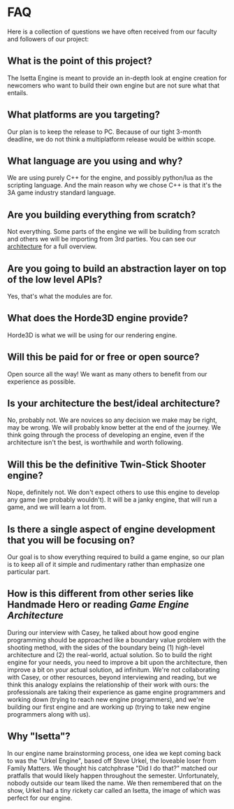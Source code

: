 # FAQ

Here is a collection of questions we have often received from our faculty and followers of our project:

## What is the point of this project?
The Isetta Engine is meant to provide an in-depth look at engine creation for newcomers who want to build their own engine but are not sure what that entails. 

## What platforms are you targeting?
Our plan is to keep the release to PC. Because of our tight 3-month deadline, we do not think a multiplatform release would be within scope. 

## What language are you using and why?
We are using purely C++ for the engine, and possibly python/lua as the scripting language. And the main reason why we chose C++ is that it's the 3A game industry standard language.

## Are you building everything from scratch?
Not everything. Some parts of the engine we will be building from scratch and others we will be importing from 3rd parties. You can see our [architecture](blogs/engine-architecture.md) for a full overview. 

## Are you going to build an abstraction layer on top of the low level APIs?
Yes, that's what the modules are for.

## What does the Horde3D engine provide?
Horde3D is what we will be using for our rendering engine.

## Will this be paid for or free or open source?
Open source all the way! We want as many others to benefit from our experience as possible. 

## Is your architecture the best/ideal architecture?
No, probably not. We are novices so any decision we make may be right, may be wrong. We will probably know better at the end of the journey. We think going through the process of developing an engine, even if the architecture isn't the best, is worthwhile and worth following.

## Will this be the definitive Twin-Stick Shooter engine?
Nope, definitely not. We don't expect others to use this engine to develop any game (we probably wouldn't). It will be a janky engine, that will run a game, and we will learn a lot from.

## Is there a single aspect of engine development that you will be focusing on? 
Our goal is to show everything required to build a game engine, so our plan is to keep all of it simple and rudimentary rather than emphasize one particular part. 

## How is this different from other series like Handmade Hero or reading *Game Engine Architecture*
During our interview with Casey, he talked about how good engine programming should be approached like a boundary value problem with the shooting method, with the sides of the boundary being (1) high-level architecture and (2) the real-world, actual solution. So to build the right engine for your needs, you need to improve a bit upon the architecture, then improve a bit on your actual solution, ad infinitum. We're not collaborating with Casey, or other resources, beyond interviewing and reading, but we think this analogy explains the relationship of their work with ours: the professionals are taking their experience as game engine programmers and working down (trying to reach new engine programmers), and we're building our first engine and are working up (trying to take new engine programmers along with us).

## Why "Isetta"?
In our engine name brainstorming process, one idea we kept coming back to was the "Urkel Engine", based off Steve Urkel, the loveable loser from Family Matters. We thought his catchphrase "Did I do that?" matched our pratfalls that would likely happen throughout the semester. Unfortunately, nobody outside our team liked the name. We then remembered that on the show, Urkel had a tiny rickety car called an Isetta, the image of which was perfect for our engine.

